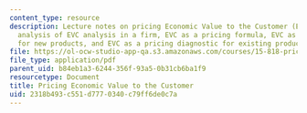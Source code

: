 ```yaml
---
content_type: resource
description: Lecture notes on pricing Economic Value to the Customer (EVC), practical
  analysis of EVC analysis in a firm, EVC as a pricing formula, EVC as a pricing guideline
  for new products, and EVC as a pricing diagnostic for existing products.
file: https://ol-ocw-studio-app-qa.s3.amazonaws.com/courses/15-818-pricing-spring-2010/2318b493c551d7770340c79ff6de0c7a_MIT15_818S10_lec02.pdf
file_type: application/pdf
parent_uid: b84eb1a3-6244-356f-93a5-0b31cb6ba1f9
resourcetype: Document
title: Pricing Economic Value to the Customer
uid: 2318b493-c551-d777-0340-c79ff6de0c7a
---
```

